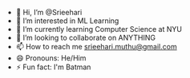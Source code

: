 - 👋 Hi, I’m @Srieehari
- 👀 I’m interested in ML Learning
- 🌱 I’m currently learning Computer Science at NYU
- 💞️ I’m looking to collaborate on ANYTHING
- 📫 How to reach me srieehari.muthu@gmail.com
- 😄 Pronouns: He/Him
- ⚡ Fun fact: I'm Batman

<!---
Srieehari/Srieehari is a ✨ special ✨ repository because its `README.md` (this file) appears on your GitHub profile.
You can click the Preview link to take a look at your changes.
--->
